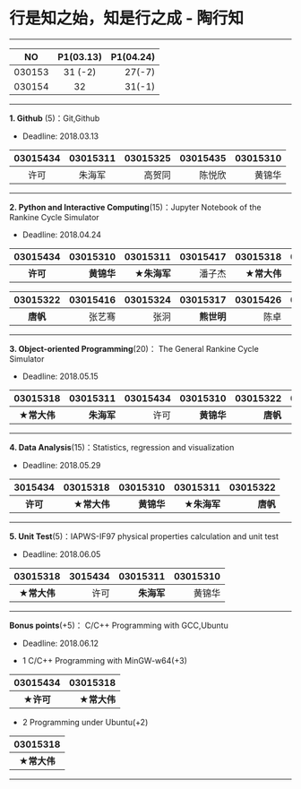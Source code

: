 # 行是知之始，知是行之成 - 陶行知

---
|  NO    | P1(03.13) | P1(04.24) | 
|:------:|:---------:|----------:|
| 030153 |  31 (-2)  |  27(-7)  |
| 030154 |  32       |  31(-1)   |
---

**1. Github** (5)：Git,Github

* Deadline: 2018.03.13

|03015434 |03015311 | 03015325 | 03015435 |03015310  |
|:-------:|:-------:|---------:|---------:|---------:|
| 许可    |  朱海军  |  高贺同  |  陈悦欣   | 黄锦华   |
---

**2. Python and Interactive Computing**(15)：Jupyter Notebook of the Rankine Cycle Simulator 

* Deadline: 2018.04.24


|03015434 |03015310    | 03015311   | 03015417 | 03015318   | 03015435 | 03015414  | 03015325  |03015329|
|:-------:|-----------:|-----------:|---------:|-----------:|---------:|----------:|----------:|------:|
| **许可**    | **黄锦华**  | **★朱海军** |  潘子杰   | **★常大伟** | 陈悦欣  | 王瑄     | 高贺同     | 蒋铮   | 

| 03015322 |03015416 | 03015324 |03015317   | 03015426 | 03015309 |03015407 | 03015304 |
|:---------:|-------:|---------:|---------:|--------:|---------:|----------:|----------:|
| **唐帆** |  张艺骞  | 张泂     | **熊世明** |  陈卓  | 胡胤博    | 马皋      | **王凤霞**  |
---

**3. Object-oriented Programming**(20)： The General Rankine Cycle Simulator

* Deadline: 2018.05.15

| 03015318  | 03015311  | 03015434  |03015310   | 03015322  | 03015435 |
|:--------:| -----------:|---------:|----------:|----------:|---------:|
| **★常大伟**  | **朱海军** | 许可   | **黄锦华** | **唐帆**  | **陈悦欣**   | 
---

**4. Data Analysis**(15)：Statistics, regression and visualization

* Deadline: 2018.05.29


|3015434   | 03015318 |03015310      |  03015311   | 03015322  |
|:--------:| --------:|-------------:|------------:|---------:|
| **许可** | **★常大伟** | **黄锦华** | **★朱海军** |**唐帆**  |
---

**5. Unit Test**(5)：IAPWS-IF97 physical properties calculation and unit test  

* Deadline: 2018.06.05

| 03015318      |3015434   | 03015311   | 03015310   |
|:------------:| --------:|-----------:|----------:|
| **★常大伟**  | 许可   |  **朱海军** | 黄锦华  |
---

**Bonus points**(+5)： C/C++ Programming with GCC,Ubuntu  

* Deadline: 2018.06.12

* 1 C/C++ Programming with MinGW-w64(+3) 

| 03015434  | 03015318      |
|:--------:| ------------:|
| **★许可**  | **★常大伟**  |

* 2 Programming under Ubuntu(+2)   

|  03015318  |
|:------------:|
| **★常大伟**  |
---